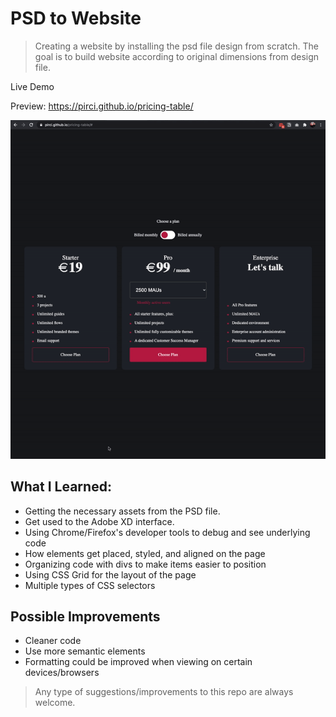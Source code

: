 # PSD to Website

> Creating a website by installing the psd file design from scratch. The goal is to build website according to original dimensions from design file.

Live Demo

Preview:  https://pirci.github.io/pricing-table/


![Pricing Page UI Design](demo.gif)

## What I Learned:

- Getting the necessary assets from the PSD file.
- Get used to the Adobe XD interface.
- Using Chrome/Firefox's developer tools to debug and see underlying code
- How elements get placed, styled, and aligned on the page
- Organizing code with divs to make items easier to position
- Using CSS Grid for the layout of the page
- Multiple types of CSS selectors


## Possible Improvements

- Cleaner code
- Use more semantic elements
- Formatting could be improved when viewing on certain devices/browsers


> Any type of suggestions/improvements to this repo are always welcome.
